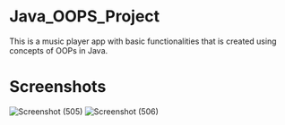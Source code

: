 # Java_OOPS_Project
This is a music player app with basic functionalities that is created using concepts of OOPs in Java.
# Screenshots
![Screenshot (505)](https://user-images.githubusercontent.com/69616627/153463644-033c5cf9-88e5-4bb9-9554-6a0d6f573949.png)
![Screenshot (506)](https://user-images.githubusercontent.com/69616627/153463701-53e73dd8-a738-4129-b45a-ec695d95933f.png)

